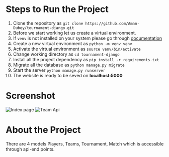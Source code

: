 # Steps to Run the Project
1. Clone the repository as `git clone https://github.com/Aman-Dubey/tournament-django.git`
2. Before we start working let us create a virtual environment.
3. If `venv` is not installed on your system please go through [documentation](https://docs.python.org/3/library/venv.html)
4. Create a new virtual environment as `python -m venv venv`
5. Activate the virtual environment as `source venv/bin/activate`
6. Change working directory as `cd tournament-django`
7. Install all the project dependency as `pip install -r requirements.txt`
8. Migrate all the database as `python manage.py migrate`
9. Start the server `python manage.py runserver`
10. The website is ready to be seved on **localhost:5000**

# Screenshot
![Index page]()
![Team Api]()
# About the Project
There are 4 models Players, Teams, Tournament, Match which is accessible through api-end points.

